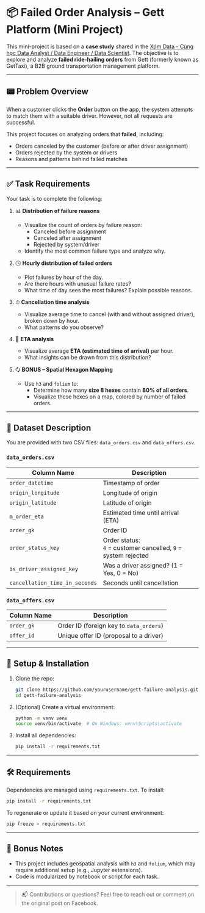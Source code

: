 # 📦 Failed Order Analysis – Gett Platform (Mini Project)

This mini-project is based on a **case study** shared in the [Xóm Data - Cùng học Data Analyst / Data Engineer / Data Scientist](https://www.facebook.com/groups/1707916343455196). The objective is to explore and analyze **failed ride-hailing orders** from Gett (formerly known as GetTaxi), a B2B ground transportation management platform.

---

## 📟 Problem Overview

When a customer clicks the **Order** button on the app, the system attempts to match them with a suitable driver. However, not all requests are successful.

This project focuses on analyzing orders that **failed**, including:

- Orders canceled by the customer (before or after driver assignment)
- Orders rejected by the system or drivers
- Reasons and patterns behind failed matches

---

## ✅ Task Requirements

Your task is to complete the following:

1. 📊 **Distribution of failure reasons**
   - Visualize the count of orders by failure reason:
     - Canceled before assignment
     - Canceled after assignment
     - Rejected by system/driver
   - Identify the most common failure type and analyze why.

2. 🕒 **Hourly distribution of failed orders**
   - Plot failures by hour of the day.
   - Are there hours with unusual failure rates?
   - What time of day sees the most failures? Explain possible reasons.

3. ⏱ **Cancellation time analysis**
   - Visualize average time to cancel (with and without assigned driver), broken down by hour.
   - What patterns do you observe?

4. 🚕 **ETA analysis**
   - Visualize average **ETA (estimated time of arrival)** per hour.
   - What insights can be drawn from this distribution?

5. 🗘️ **BONUS – Spatial Hexagon Mapping**
   - Use `h3` and `folium` to:
     - Determine how many **size 8 hexes** contain **80% of all orders**.
     - Visualize these hexes on a map, colored by number of failed orders.

---

## 📂 Dataset Description

You are provided with two CSV files: `data_orders.csv` and `data_offers.csv`.

### `data_orders.csv`

| Column Name                | Description |
|---------------------------|-------------|
| `order_datetime`          | Timestamp of order |
| `origin_longitude`        | Longitude of origin |
| `origin_latitude`         | Latitude of origin |
| `m_order_eta`             | Estimated time until arrival (ETA) |
| `order_gk`                | Order ID |
| `order_status_key`        | Order status: <br/>`4` = customer cancelled, `9` = system rejected |
| `is_driver_assigned_key`  | Was a driver assigned? (1 = Yes, 0 = No) |
| `cancellation_time_in_seconds` | Seconds until cancellation |

### `data_offers.csv`

| Column Name | Description |
|-------------|-------------|
| `order_gk`  | Order ID (foreign key to `data_orders`) |
| `offer_id`  | Unique offer ID (proposal to a driver) |

---

## 🔧 Setup & Installation

1. Clone the repo:
   ```bash
   git clone https://github.com/yourusername/gett-failure-analysis.git
   cd gett-failure-analysis
   ```

2. (Optional) Create a virtual environment:
   ```bash
   python -m venv venv
   source venv/bin/activate  # On Windows: venv\Scripts\activate
   ```

3. Install all dependencies:
   ```bash
   pip install -r requirements.txt
   ```

---

## 🛠 Requirements

Dependencies are managed using `requirements.txt`. To install:

```bash
pip install -r requirements.txt
```

To regenerate or update it based on your current environment:

```bash
pip freeze > requirements.txt
```

---

## 🧽 Bonus Notes

- This project includes geospatial analysis with `h3` and `folium`, which may require additional setup (e.g., Jupyter extensions).
- Code is modularized by notebook or script for each task.

---

> 📬 Contributions or questions? Feel free to reach out or comment on the original post on Facebook.

